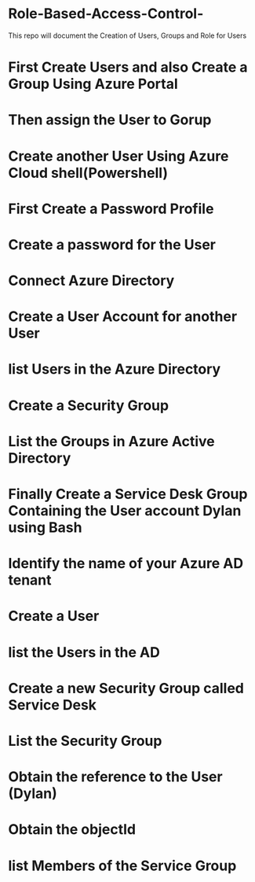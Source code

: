 # Role-Based-Access-Control-
This repo will document the Creation of Users, Groups and Role for Users 
# First Create  Users and also Create a Group Using Azure Portal
# Then assign the User to  Gorup 
# Create another User Using Azure Cloud shell(Powershell)
# First Create a Password Profile
# Create a password for the User
# Connect Azure Directory
# Create a User Account for another User
# list Users in the Azure Directory
# Create a Security Group
# List the Groups in Azure Active Directory
# Finally Create a Service Desk Group Containing the User account Dylan using Bash
# Identify the name of your Azure AD tenant
# Create a User
# list the Users in the AD
# Create a new Security Group called Service Desk 
# List the Security Group
# Obtain the reference to the User (Dylan)
# Obtain the objectId
# list Members of the Service Group
